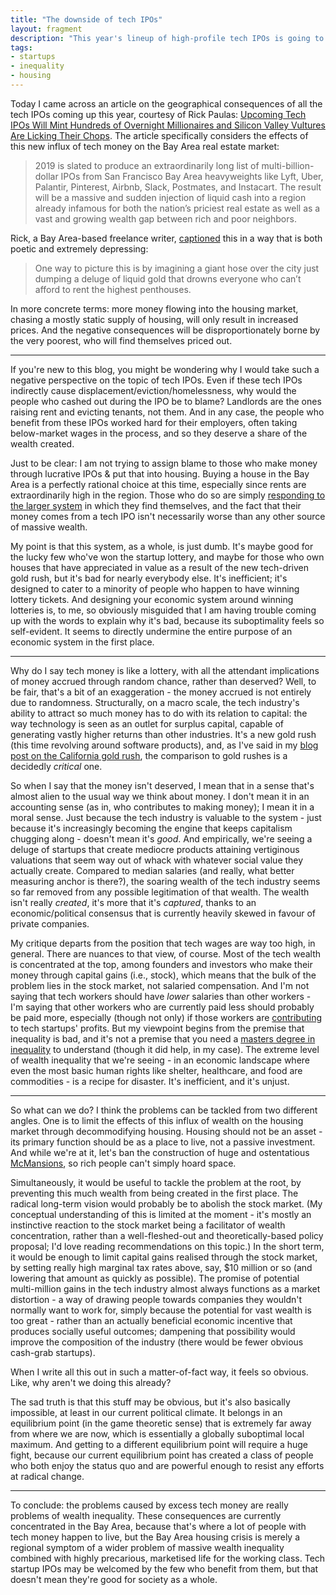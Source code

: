 ```yaml
---
title: "The downside of tech IPOs"
layout: fragment
description: "This year's lineup of high-profile tech IPOs is going to be really, really bad for anyone who wants to live in the Bay Area and doesn't have access to IPO money."
tags:
- startups
- inequality
- housing
---
```


Today I came across an article on the geographical consequences of all the tech IPOs coming up this year, courtesy of Rick Paulas: [Upcoming Tech IPOs Will Mint Hundreds of Overnight Millionaires and Silicon Valley Vultures Are Licking Their Chops](https://gizmodo.com/upcoming-tech-ipos-will-mint-hundreds-of-overnight-mill-1832889859). The article specifically considers the effects of this new influx of tech money on the Bay Area real estate market:

> 2019 is slated to produce an extraordinarily long list of multi-billion-dollar IPOs from San Francisco Bay Area heavyweights like Lyft, Uber, Palantir, Pinterest, Airbnb, Slack, Postmates, and Instacart. The result will be a massive and sudden injection of liquid cash into a region already infamous for both the nation’s priciest real estate as well as a vast and growing wealth gap between rich and poor neighbors.

Rick, a Bay Area-based freelance writer, [captioned](https://twitter.com/RickPaulas/status/1100542937186750464) this in a way that is both poetic and extremely depressing:

> One way to picture this is by imagining a giant hose over the city just dumping a deluge of liquid gold that drowns everyone who can’t afford to rent the highest penthouses.

In more concrete terms: more money flowing into the housing market, chasing a mostly static supply of housing, will only result in increased prices. And the negative consequences will be disproportionately borne by the very poorest, who will find themselves priced out.

***

If you're new to this blog, you might be wondering why I would take such a negative perspective on the topic of tech IPOs. Even if these tech IPOs indirectly cause displacement/eviction/homelessness, why would the people who cashed out during the IPO be to blame? Landlords are the ones raising rent and evicting tenants, not them. And in any case, the people who benefit from these IPOs worked hard for their employers, often taking below-market wages in the process, and so they deserve a share of the wealth created.

Just to be clear: I am not trying to assign blame to those who make money through lucrative IPOs & put that into housing. Buying a house in the Bay Area is a perfectly rational choice at this time, especially since rents are extraordinarily high in the region. Those who do so are simply [responding to the larger system](/posts/fragments-51) in which they find themselves, and the fact that their money comes from a tech IPO isn't necessarily worse than any other source of massive wealth.

My point is that this system, as a whole, is just dumb. It's maybe good for the lucky few who've won the startup lottery, and maybe for those who own houses that have appreciated in value as a result of the new tech-driven gold rush, but it's bad for nearly everybody else. It's inefficient; it's designed to cater to a minority of people who happen to have winning lottery tickets. And designing your economic system around winning lotteries is, to me, so obviously misguided that I am having trouble coming up with the words to explain why it's bad, because its suboptimality feels so self-evident. It seems to directly undermine the entire purpose of an economic system in the first place.

***

Why do I say tech money is like a lottery, with all the attendant implications of money accrued through random chance, rather than deserved? Well, to be fair, that's a bit of an exaggeration - the money accrued is not entirely due to randomness. Structurally, on a macro scale, the tech industry's ability to attract so much money has to do with its relation to capital: the way technology is seen as an outlet for surplus capital, capable of generating vastly higher returns than other industries. It's a new gold rush (this time revolving around software products), and, as I've said in my [blog post on the California gold rush](/posts/fragments-35), the comparison to gold rushes is a decidedly _critical_ one.

So when I say that the money isn't deserved, I mean that in a sense that's almost alien to the usual way we think about money. I don't mean it in an accounting sense (as in, who contributes to making money); I mean it in a moral sense. Just because the tech industry is valuable to the system - just because it's increasingly becoming the engine that keeps capitalism chugging along - doesn't mean it's _good_. And empirically, we're seeing a deluge of startups that create mediocre products attaining vertiginous valuations that seem way out of whack with whatever social value they actually create. Compared to median salaries (and really, what better measuring anchor is there?), the soaring wealth of the tech industry seems so far removed from any possible legitimation of that wealth. The wealth isn't really _created_, it's more that it's _captured_, thanks to an economic/political consensus that is currently heavily skewed in favour of private companies.

My critique departs from the position that tech wages are way too high, in general. There are nuances to that view, of course. Most of the tech wealth is concentrated at the top, among founders and investors who make their money through capital gains (i.e., stock), which means that the bulk of the problem lies in the stock market, not salaried compensation. And I'm not saying that tech workers should have _lower_ salaries than other workers - I'm saying that other workers who are currently paid less should probably be paid more, especially (though not only) if those workers are [contributing](/posts/fragments-43) to tech startups' profits. But my viewpoint begins from the premise that inequality is bad, and it's not a premise that you need a [masters degree in inequality](/lse) to understand (though it did help, in my case). The extreme level of wealth inequality that we're seeing - in an economic landscape where even the most basic human rights like shelter, healthcare, and food are commodities - is a recipe for disaster. It's inefficient, and it's unjust.

***

So what can we do? I think the problems can be tackled from two different angles. One is to limit the effects of this influx of wealth on the housing market through decommodifying housing. Housing should not be an asset - its primary function should be as a place to live, not a passive investment. And while we're at it, let's ban the construction of huge and ostentatious [McMansions](https://www.jacobinmag.com/2017/11/mcmansions-housing-architecture-rich-people), so rich people can't simply hoard space.

Simultaneously, it would be useful to tackle the problem at the root, by preventing this much wealth from being created in the first place. The radical long-term vision would probably be to abolish the stock market. (My conceptual understanding of this is limited at the moment - it's mostly an instinctive reaction to the stock market being a facilitator of wealth concentration, rather than a well-fleshed-out and theoretically-based policy proposal; I'd love reading recommendations on this topic.) In the short term, it would be enough to limit capital gains realised through the stock market, by setting really high marginal tax rates above, say, $10 million or so (and lowering that amount as quickly as possible). The promise of potential multi-million gains in the tech industry almost always functions as a market distortion - a way of drawing people towards companies they wouldn't normally want to work for, simply because the potential for vast wealth is too great - rather than an actually beneficial economic incentive that produces socially useful outcomes; dampening that possibility would improve the composition of the industry (there would be fewer obvious cash-grab startups).

When I write all this out in such a matter-of-fact way, it feels so obvious. Like, why aren't we doing this already?

The sad truth is that this stuff may be obvious, but it's also basically impossible, at least in our current political climate. It belongs in an equilibrium point (in the game theoretic sense) that is extremely far away from where we are now, which is essentially a globally suboptimal local maximum. And getting to a different equilibrium point will require a huge fight, because our current equilibrium point has created a class of people who both enjoy the status quo and are powerful enough to resist any efforts at radical change.

***

To conclude: the problems caused by excess tech money are really problems of wealth inequality. These consequences are currently concentrated in the Bay Area, because that's where a lot of people with tech money happen to live, but the Bay Area housing crisis is merely a regional symptom of a wider problem of massive wealth inequality combined with highly precarious, marketised life for the working class. Tech startup IPOs may be welcomed by the few who benefit from them, but that doesn't mean they're good for society as a whole.
